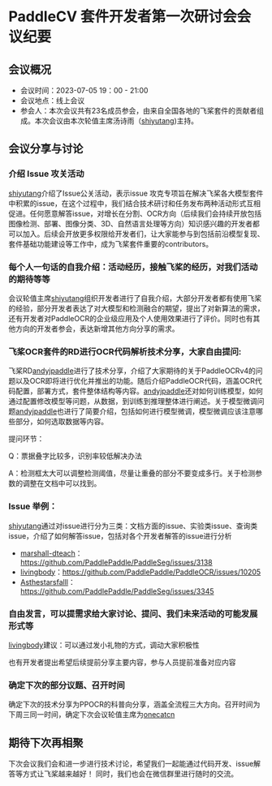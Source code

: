 # PaddleCV 套件开发者第一次研讨会会议纪要

## 会议概况
- 会议时间：2023-07-05 19：00 - 21:00
- 会议地点：线上会议
- 参会人：本次会议共有23名成员参会，由来自全国各地的飞桨套件的贡献者组成。本次会议由本次轮值主席汤诗雨（[shiyutang](https://github.com/shiyutang))主持。

## 会议分享与讨论

### 介绍 Issue 攻关活动

[shiyutang](https://github.com/shiyutang)介绍了Issue公关活动，表示issue 攻克专项旨在解决飞桨各大模型套件中积累的issue，在这个过程中，我们结合技术研讨和任务发布两种活动形式互相促进。任何愿意解答issue，对增长在分割、OCR方向（后续我们会持续开放包括图像检测、部署、图像分类、3D、自然语言处理等方向）知识感兴趣的开发者都可以加入。后续会开放更多权限给开发者们，让大家能参与到包括前沿模型复现、套件基础功能建设等工作中，成为飞桨套件重要的contributors。

### 每个人一句话的自我介绍：活动经历，接触飞桨的经历，对我们活动的期待等等

会议轮值主席[shiyutang](https://github.com/shiyutang)组织开发者进行了自我介绍，大部分开发者都有使用飞桨的经验，部分开发者表达了对大模型和检测融合的期望，提出了对新算法的需求，还有开发者对PaddleOCR的企业级应用及个人使用效果进行了评价。同时也有其他方向的开发者参会，表达新增其他方向分享的需求。

### 飞桨OCR套件的RD进行OCR代码解析技术分享，大家自由提问: 

飞桨RD[andyjpaddle](https://github.com/andyjpaddle)进行了技术分享，介绍了大家期待的关于PaddleOCRv4的问题以及OCR即将进行优化并推出的功能。随后介绍PaddleOCR代码，涵盖OCR代码配置，部署方式，套件整体结构等内容。[andyjpaddle](https://github.com/andyjpaddle)还对如何训练模型，如何通过配置修改模型等问题，从数据，到训练到推理整体进行阐述。关于模型微调问题[andyjpaddle](https://github.com/andyjpaddle)也进行了简要介绍，包括如何进行模型微调，模型微调应该注意哪些部分，如何选取数据等内容。

提问环节：

Q：票据叠字比较多，识别率较低解决办法

A：检测框太大可以调整检测阈值，尽量让重叠的部分不要变成多行。关于检测参数的调整在文档中可以找到。

### Issue 举例：
[shiyutang](https://github.com/shiyutang)通过对issue进行分为三类：文档方面的issue、实验类issue、查询类issue，介绍了如何解答issue，包括对各个开发者解答的issue进行分析

   * [marshall-dteach](https://github.com/marshall-dteach)：https://github.com/PaddlePaddle/PaddleSeg/issues/3138 
   * [livingbody](https://github.com/livingbody)：https://github.com/PaddlePaddle/PaddleOCR/issues/10205
   * [Asthestarsfalll](https://github.com/Asthestarsfalll)：https://github.com/PaddlePaddle/PaddleSeg/issues/3345

### 自由发言，可以提需求给大家讨论、提问、我们未来活动的可能发展形式等

 [livingbody](https://github.com/livingbody)建议：可以通过发小礼物的方式，调动大家积极性

也有开发者提出希望后续提前分享主要内容，参与人员提前准备对应内容

### 确定下次的部分议题、召开时间
确定下次的技术分享为PPOCR的科普向分享，涵盖全流程三大方向。召开时间为下周三同一时间，确定下次会议轮值主席为[onecatcn](https://github.com/onecatcn)

## 期待下次再相聚
下次会议我们会和进一步进行技术讨论，希望我们一起能通过代码开发、issue解答等方式让飞桨越来越好！
同时，我们也会在微信群里进行随时的交流。